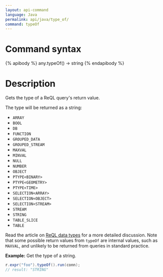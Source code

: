 ```yaml
---
layout: api-command
language: Java
permalink: api/java/type_of/
command: typeOf
---
```


# Command syntax #

{% apibody %}
any.typeOf() &rarr; string
{% endapibody %}

# Description #

Gets the type of a ReQL query's return value.

The type will be returned as a string:

* `ARRAY`
* `BOOL`
* `DB`
* `FUNCTION`
* `GROUPED_DATA`
* `GROUPED_STREAM`
* `MAXVAL`
* `MINVAL`
* `NULL`
* `NUMBER`
* `OBJECT`
* `PTYPE<BINARY>`
* `PTYPE<GEOMETRY>`
* `PTYPE<TIME>`
* `SELECTION<ARRAY>`
* `SELECTION<OBJECT>`
* `SELECTION<STREAM>`
* `STREAM`
* `STRING`
* `TABLE_SLICE`
* `TABLE`

Read the article on [ReQL data types](docs/data-types/) for a more detailed discussion. Note that some possible return values from `typeOf` are internal values, such as `MAXVAL`, and unlikely to be returned from queries in standard practice.

__Example:__ Get the type of a string.

```java
r.expr("foo").typeOf().run(conn);
// result: "STRING"
```
